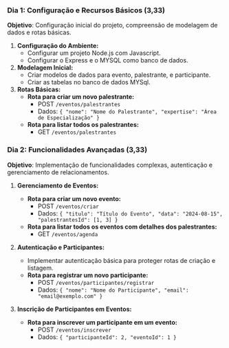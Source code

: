 ### **Dia 1: Configuração e Recursos Básicos (3,33)**

**Objetivo**: Configuração inicial do projeto, compreensão de modelagem de dados e rotas básicas.

1. **Configuração do Ambiente:**
    - Configurar um projeto Node.js com Javascript.
    - Configurar o Express e o MYSQL como banco de dados.
2. **Modelagem Inicial:**
    - Criar modelos de dados para evento, palestrante, e participante.
    - Criar as tabelas no banco de dados MYSql.
3. **Rotas Básicas:**
    - **Rota para criar um novo palestrante:**
        - POST `/eventos/palestrantes`
        - Dados: `{ "nome": "Nome do Palestrante", "expertise": "Área de Especialização" }`
    - **Rota para listar todos os palestrantes:**
        - GET `/eventos/palestrantes`




### **Dia 2: Funcionalidades Avançadas (3,33)**

**Objetivo**: Implementação de funcionalidades complexas, autenticação e gerenciamento de relacionamentos.

1. **Gerenciamento de Eventos:**
    - **Rota para criar um novo evento:**
        - POST `/eventos/criar` 
        - Dados: `{ "titulo": "Título do Evento", "data": "2024-08-15", "palestrantesId": [1, 3] }`
    - **Rota para listar todos os eventos com detalhes dos palestrantes:**
        - GET `/eventos/agenda`

        
2. **Autenticação e Participantes:**
    - Implementar autenticação básica para proteger rotas de criação e listagem.
    - **Rota para registrar um novo participante:**
        - POST `/eventos/participantes/registrar`
        - Dados: `{ "nome": "Nome do Participante", "email": "email@exemplo.com" }`
3. **Inscrição de Participantes em Eventos:**
    - **Rota para inscrever um participante em um evento:**
        - POST `/eventos/inscrever`
        - Dados: `{ "participanteId": 2, "eventoId": 1 }`